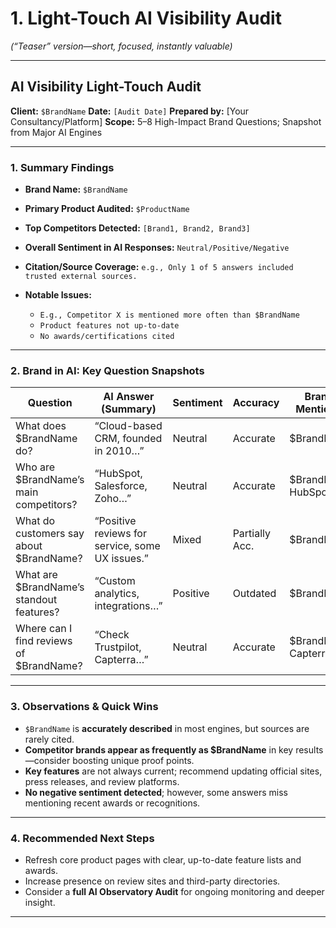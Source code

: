 # 1. **Light-Touch AI Visibility Audit**

*(“Teaser” version—short, focused, instantly valuable)*

---

## AI Visibility Light-Touch Audit

**Client:** `$BrandName`
**Date:** `[Audit Date]`
**Prepared by:** \[Your Consultancy/Platform]
**Scope:** 5–8 High-Impact Brand Questions; Snapshot from Major AI Engines

---

### 1. **Summary Findings**

* **Brand Name:** `$BrandName`
* **Primary Product Audited:** `$ProductName`
* **Top Competitors Detected:** `[Brand1, Brand2, Brand3]`
* **Overall Sentiment in AI Responses:** `Neutral/Positive/Negative`
* **Citation/Source Coverage:** `e.g., Only 1 of 5 answers included trusted external sources.`
* **Notable Issues:**

  * `E.g., Competitor X is mentioned more often than $BrandName`
  * `Product features not up-to-date`
  * `No awards/certifications cited`

---

### 2. **Brand in AI: Key Question Snapshots**

| **Question**                              | **AI Answer** (Summary)                         | **Sentiment** | **Accuracy**   | **Brands Mentioned**   | **Sources**             | **Flags**            |
| ----------------------------------------- | ----------------------------------------------- | ------------- | -------------- | ---------------------- | ----------------------- | -------------------- |
| What does \$BrandName do?                 | “Cloud-based CRM, founded in 2010…”             | Neutral       | Accurate       | \$BrandName            | \[brand.com, Wikipedia] | None                 |
| Who are \$BrandName’s main competitors?   | “HubSpot, Salesforce, Zoho…”                    | Neutral       | Accurate       | \$BrandName, HubSpot…  | \[g2.com]               | None                 |
| What do customers say about \$BrandName?  | “Positive reviews for service, some UX issues.” | Mixed         | Partially Acc. | \$BrandName            | \[Trustpilot]           | No sources cited     |
| What are \$BrandName’s standout features? | “Custom analytics, integrations…”               | Positive      | Outdated       | \$BrandName            |                         | Outdated information |
| Where can I find reviews of \$BrandName?  | “Check Trustpilot, Capterra…”                   | Neutral       | Accurate       | \$BrandName, Capterra… | \[Trustpilot, Capterra] | None                 |

---

### 3. **Observations & Quick Wins**

* `$BrandName` is **accurately described** in most engines, but sources are rarely cited.
* **Competitor brands appear as frequently as \$BrandName** in key results—consider boosting unique proof points.
* **Key features** are not always current; recommend updating official sites, press releases, and review platforms.
* **No negative sentiment detected**; however, some answers miss mentioning recent awards or recognitions.

---

### 4. **Recommended Next Steps**

* Refresh core product pages with clear, up-to-date feature lists and awards.
* Increase presence on review sites and third-party directories.
* Consider a **full AI Observatory Audit** for ongoing monitoring and deeper insight.

---